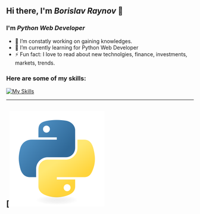 ## Hi there, I'm *Borislav Raynov* 👋
### I'm ***Python Web Developer***

- 🔭 I’m constatly working on gaining knowledges.
- 🌱 I’m currently learning for Python Web Developer
- ⚡ Fun fact: I love to read about new technolgies, financе, investments, markets, trends.


### Here are some of my skills:
[![My Skills](https://skillicons.dev/icons?i=py,django,postgres,docker,sqlite,vscode,js,css,html,postman&theme=dark)](https://github.com/BorislavRaynov)

---
[![python](https://github.com/devicons/devicon/blob/v2.14.0/icons/python/python-original.svg)
---
